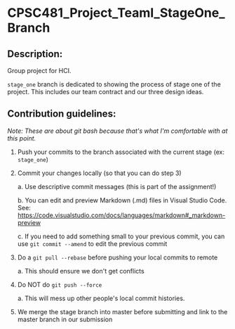 # CPSC481_Project_TeamI_StageOne_Branch

## Description: 
Group project for HCI.

`stage_one` branch is dedicated to showing the process of stage one of the project. This includes our team contract and our three design ideas. 


## Contribution guidelines:
_Note: These are about git bash because that's what I'm comfortable with at this point._

1. Push your commits to the branch associated with the current stage (ex: `stage_one`)

2. Commit your changes locally (so that you can do step 3)

    a. Use descriptive commit messages (this is part of the assignment!)

    b. You can edit and preview Markdown (.md) files in Visual Studio Code. See: https://code.visualstudio.com/docs/languages/markdown#_markdown-preview

    c. If you need to add something small to your previous commit, you can use `git commit --amend` to edit the previous commit

3. Do a `git pull --rebase` before pushing your local commits to remote
    
    a. This should ensure we don't get conflicts

4. Do NOT do `git push --force`

    a. This will mess up other people's local commit histories.

4. We merge the stage branch into master before submitting and link to the master branch in our submission

